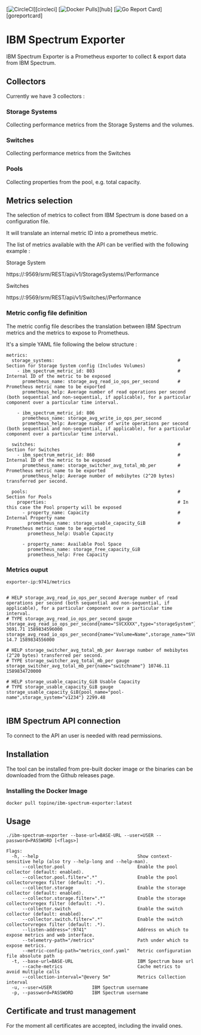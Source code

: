[![CircleCI](https://circleci.com/gh/topine/ibm-spectrum-exporter/tree/master.svg?style=shield)][circleci]
[![Docker Pulls](https://img.shields.io/docker/pulls/topine/ibm-spectrum-exporter.svg?maxAge=604800)][hub]
[![Go Report Card](https://goreportcard.com/badge/github.com/topine/ibm-spectrum-exporter)][goreportcard]

# IBM Spectrum Exporter

IBM Spectrum Exporter is a Prometheus exporter to collect & export data from IBM Spectrum.

## Collectors

Currently we have 3 collectors :

### Storage Systems
Collecting performance metrics from the Storage Systems and the volumes.

### Switches
Collecting performance metrics from the Switches

### Pools
Collecting properties from the pool, e.g. total capacity.

## Metrics selection
The selection of metrics to collect from IBM Spectrum is done based on a configuration file.

It will translate an internal metric ID into a prometheus metric.

The list of metrics available with the API can be verified with the following example :

Storage System

https://<spectrum-hostname>:9569/srm/REST/api/v1/StorageSystems/<storage id>/Performance

Switches

https://<spectrum-hostname>:9569/srm/REST/api/v1/Switches/<switche id>/Performance


### Metric config file definition

The metric config file describes the translation between IBM Spectrum metrics and the metrics to expose to Prometheus.

It's a simple YAML file following the below structure :

```
metrics:
  storage_systems:                                              # Section for Storage System config (Includes Volumes)
    - ibm_spectrum_metric_id: 803                               # Internal ID of the metric to be exposed
      prometheus_name: storage_avg_read_io_ops_per_second       # Prometheus metric name to be exported
      prometheus_help: Average number of read operations per second (both sequential and non-sequential, if applicable), for a particular component over a particular time interval.

    - ibm_spectrum_metric_id: 806
      prometheus_name: storage_avg_write_io_ops_per_second
      prometheus_help: Average number of write operations per second (both sequential and non-sequential, if applicable), for a particular component over a particular time interval.

  switches:                                                     # Section for Switches
    - ibm_spectrum_metric_id: 860                               # Internal ID of the metric to be exposed            
      prometheus_name: storage_switcher_avg_total_mb_per        # Prometheus metric name to be exported
      prometheus_help: Average number of mebibytes (2^20 bytes) transferred per second.

  pools:                                                        # Section for Pools
    properties:                                                 # In this case the Pool property will be exposed
      - property_name: Capacity                                 # Internal Property name
        prometheus_name: storage_usable_capacity_GiB            # Prometheus metric name to be exported
        prometheus_help: Usable Capacity

      - property_name: Available Pool Space
        prometheus_name: storage_free_capacity_GiB
        prometheus_help: Free Capacity
```

### Metrics ouput 

```
exporter-ip:9741/metrics


# HELP storage_avg_read_io_ops_per_second Average number of read operations per second (both sequential and non-sequential, if applicable), for a particular component over a particular time interval.
# TYPE storage_avg_read_io_ops_per_second gauge
storage_avg_read_io_ops_per_second{name="SVCXXXX",type="storageSystem"} 3691.71 1589834596000
storage_avg_read_io_ops_per_second{name="Volume=Name",storage_name="SVCXXXX",type="volume"} 14.7 1589834556000

# HELP storage_switcher_avg_total_mb_per Average number of mebibytes (2^20 bytes) transferred per second.
# TYPE storage_switcher_avg_total_mb_per gauge
storage_switcher_avg_total_mb_per{name="switchname"} 10746.11 1589834720000

# HELP storage_usable_capacity_GiB Usable Capacity
# TYPE storage_usable_capacity_GiB gauge
storage_usable_capacity_GiB{pool_name="pool-name",storage_system="v1234"} 2299.48


```

## IBM Spectrum API connection

To connect to the API an user is needed with read permissions.

## Installation

The tool can be installed from pre-built docker image or the binaries can be downloaded from the Github releases page.

### Installing the Docker Image

```
docker pull topine/ibm-spectrum-exporter:latest
```

## Usage

```
./ibm-spectrum-exporter --base-url=BASE-URL --user=USER --password=PASSWORD [<flags>]

Flags:
  -h, --help                                     Show context-sensitive help (also try --help-long and --help-man).
      --collector.pool                           Enable the pool collector (default: enabled).
      --collector.pool.filter=".*"               Enable the pool collectorvregex filter (default: .*).
      --collector.storage                        Enable the storage collector (default: enabled).
      --collector.storage.filter=".*"            Enable the storage collectorvregex filter (default: .*).
      --collector.switch                         Enable the switch collector (default: enabled).
      --collector.switch.filter=".*"             Enable the switch collectorvregex filter (default: .*).
      --listen-address=":9741"                   Address on which to expose metrics and web interface.
      --telemetry-path="/metrics"                Path under which to expose metrics.
      --metric-config-path="metrics_conf.yaml"   Metric configuration file absolute path
  -t, --base-url=BASE-URL                        IBM Spectrum base url
      --cache-metrics                            Cache metrics to avoid multiple calls
      --collection-interval="@every 5m"          Metrics Collection interval
  -u, --user=USER               IBM Spectrum username
  -p, --password=PASSWORD       IBM Spectrum username                          
```


## Certificate and trust management

For the moment all certificates are accepted, including the invalid ones.
